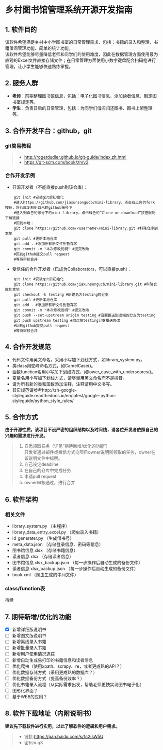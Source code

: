 # 乡村图书馆管理系统开源开发指南

## 1. 软件目的
该软件希望满足乡村中小学图书室的日常管理需求，包括：书籍的录入和整理、书籍借阅管理功能、简单的统计功能。  
该软件希望能够尽量降低老师和同学们的使用难度，因此在数据管理方面使用最为直观的Excel文件直接存储文件；在日常管理方面使用小数字键盘配合扫码枪进行管理，让小学生能够快速熟练掌握。

## 2. 服务人群
- **老师**：前期整理图书馆信息，包括：电子化图书信息、添加读者信息、制定图书室规定等。
- **学生**：负责日后的日常管理，包括：为同学们借阅归还图书、图书上架整理等。

## 3. 合作开发平台：github，git

### git简易教程
> * http://rogerdudler.github.io/git-guide/index.zh.html
> * https://git-scm.com/book/zh/v2

### 合作开发示例

 - 开源开发者（不能直接push到该仓库）：

```terminal
    git init #安装git后初始化
    #进入https://github.com/jiaxunsongucb/mini-library，点击右上角的fork按钮，将仓库复制到自己的github账号下
    #进入到自己的账号下的mini-library，点击绿色的“Clone or download”按钮服制下载链接
    #回到本地：
    git clone https://github.com/<username>/mini-library.git #科隆仓库到本地
    git pull #更新本地仓库
    git add . #添加所有新文件到暂存区
    git commit -m "本次修改说明" #提交改动
    #回到github提交pull request
    #等待审核合并
```
 - 受信任的合作开发者（已成为Collaborators，可以直接push）：

```terminal
    git init #安装git后初始化
    git clone https://github.com/jiaxunsongucb/mini-library.git #科隆仓库到本地
    git checkout -b testing #新建名为testing的分支
    git pull #更新本地仓库
    git add . #添加所有新文件到暂存区
    git commit -m "本次修改说明" #提交改动
    git push --set-upstream origin testing #设置推送到远端的分支为testing
    git push upstream testing #向远端testing分支推送修改
    #回到github提交pull request
    #等待审核合并
```
## 4. 合作开发规范
- 代码文件用英文命名，采用小写加下划线方式，如library_system.py。
- 类class用驼峰命名方式，如CamelCase()。
- 函数function名用小写加下划线方式，如lower_case_with_underscores()。
- 变量名用小写加下划线方式，请尽量用英文命名而不是拼音。
- 请为所有新的类和函数添加注释，注释请用中文书写。
- 其它规范请参考http://zh-google-styleguide.readthedocs.io/en/latest/google-python-styleguide/python_style_rules/

## 5. 合作方式
**由于开源性质，该项目不设严密的组织结构以及时间线，请各位开发者依照自己的兴趣和需求进行开发。**
> 1. 自愿领取任务（详见“期待新增/优化的功能”)  
开发者通过邮件或微信方式向项目owner说明所领取的任务，owner在该说明文件中标明。
> 2. 自己设定deadline
> 3. 在自己的仓库中完成任务
> 4. 申请pull request
> 5. owner审核通过，进行合并

## 6. 软件架构
### 相关文件
- library_system.py （主程序）
- library_data_entry_excel.py （爬虫录入书籍）
- id_generater.py （生成借书号）
- meta_data.json （存储登录信息、密码等信息）
- 图书馆信息.xlsx （存储书籍信息）
- 读者信息.xlsx （存储读者信息）
- 图书馆信息.xlsx_backup.json （每一步操作后自动生成的备份文件）
- 读者信息.xlsx_backup.json （每一步操作后自动生成的备份文件）
- book.xml （爬虫生成的中间文件）

### class/function表
待续

## 7. 期待新增/优化的功能
- [x] 新增详细版说明书
- [ ] 新增图文版说明书
- [ ] 新增离线录入书籍
- [ ] 新增批量录入书籍
- [ ] 新增用户使用情况追踪
- [ ] 新增自动生成易打印的书籍信息和读者信息
- [ ] 优化爬虫（使用xpath、scrapy、re，或者更成熟的API？）
- [ ] 优化数据存储方式（采用更成熟的数据库？）
- [ ] 优化数据备份方式（提高备份效率？）
- [ ] 优化书籍录入流程（从实际需求出发，帮助老师更快实现图书电子化）
- [ ] 图形化界面？
- [ ] 基于WEB的应用？

## 8. 软件下载地址（内附说明书）
**建议先下载软件进行实用，以此了解软件的逻辑和用户需求。**
> * 链接:https://pan.baidu.com/s/1c2isW5U
> * 密码:iuq3
